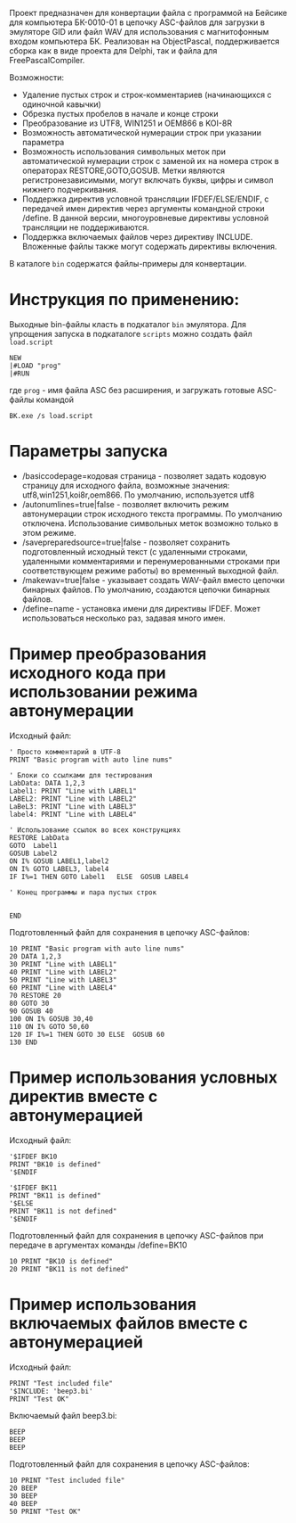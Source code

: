 Проект предназначен для конвертации файла с программой на Бейсике для
компьютера БК-0010-01 в цепочку ASC-файлов для загрузки в эмуляторе GID
или файл WAV для использования с магнитофонным входом компьютера БК.
Реализован на ObjectPascal, поддерживается сборка как в виде проекта
для Delphi, так и файла для FreePascalCompiler.

Возможности:
* Удаление пустых строк и строк-комментариев (начинающихся с одиночной кавычки)
* Обрезка пустых пробелов в начале и конце строки
* Преобразование из UTF8, WIN1251 и OEM866 в KOI-8R
* Возможность автоматической нумерации строк при указании параметра
* Возможность использования символьных меток при автоматической нумерации
строк с заменой их на номера строк в операторах RESTORE,GOTO,GOSUB.
Метки являются регистронезависимыми, могут включать буквы, цифры и
символ нижнего подчеркивания.
* Поддержка директив условной трансляции IFDEF/ELSE/ENDIF, с передачей
имен директив через аргументы командной строки /define. В данной версии,
многоуровневые директивы условной трансляции не поддерживаются.
* Поддержка включаемых файлов через директиву INCLUDE. Вложенные файлы также
могут содержать директивы включения.

В каталоге `bin` содержатся файлы-примеры для конвертации.

# Инструкция по применению:

Выходные bin-файлы класть в подкаталог `bin` эмулятора. Для упрощения запуска
в подкаталоге `scripts` можно создать файл `load.script`

```
NEW
|#LOAD "prog"
|#RUN
```
где `prog` - имя файла ASC без расширения, и загружать готовые ASC-файлы командой 

`BK.exe /s load.script`
 
# Параметры запуска

* /basiccodepage=кодовая страница - позволяет задать кодовую страницу для
исходного файла, возможные значения: utf8,win1251,koi8r,oem866. По умолчанию,
используется utf8
* /autonumlines=true|false - позволяет включить режим автонумерации строк
исходного текста программы. По умолчанию отключена. Использование символьных
меток возможно только в этом режиме.
* /savepreparedsource=true|false - позволяет сохранить подготовленный исходный
текст (с удаленными строками, удаленными комментариями и перенумерованными
строками при соответствующем режиме работы) во временный выходной файл.
* /makewav=true|false - указывает создать WAV-файл вместо цепочки бинарных файлов.
По умолчанию, создаются цепочки бинарных файлов.
* /define=name - установка имени для директивы IFDEF. Может использоваться несколько раз, задавая много имен.

# Пример преобразования исходного кода при использовании режима автонумерации

Исходный файл:
``` BASIC
' Просто комментарий в UTF-8
PRINT "Basic program with auto line nums"

' Блоки со ссылками для тестирования
LabData: DATA 1,2,3
Label1: PRINT "Line with LABEL1"
LABEL2: PRINT "Line with LABEL2"
LaBeL3: PRINT "Line with LABEL3"
label4: PRINT "Line with LABEL4"

' Использование ссылок во всех конструкциях
RESTORE LabData
GOTO  Label1
GOSUB Label2
ON I% GOSUB LABEL1,label2
ON I% GOTO LABEL3, label4
IF I%=1 THEN GOTO Label1   ELSE  GOSUB LABEL4

' Конец программы и пара пустых строк


END
```

Подготовленный файл для сохранения в цепочку ASC-файлов:
``` BASIC
10 PRINT "Basic program with auto line nums"
20 DATA 1,2,3
30 PRINT "Line with LABEL1"
40 PRINT "Line with LABEL2"
50 PRINT "Line with LABEL3"
60 PRINT "Line with LABEL4"
70 RESTORE 20
80 GOTO 30
90 GOSUB 40
100 ON I% GOSUB 30,40
110 ON I% GOTO 50,60
120 IF I%=1 THEN GOTO 30 ELSE  GOSUB 60
130 END
```

# Пример использования условных директив вместе с автонумерацией

Исходный файл:
``` BASIC
'$IFDEF BK10
PRINT "BK10 is defined"
'$ENDIF

'$IFDEF BK11
PRINT "BK11 is defined"
'$ELSE
PRINT "BK11 is not defined"
'$ENDIF
```
Подготовленный файл для сохранения в цепочку ASC-файлов при передаче
в аргументах команды /define=BK10
``` BASIC
10 PRINT "BK10 is defined"
20 PRINT "BK11 is not defined"
```

# Пример использования включаемых файлов вместе с автонумерацией

Исходный файл:
``` BASIC
PRINT "Test included file"
'$INCLUDE: 'beep3.bi'
PRINT "Test OK"
```

Включаемый файл beep3.bi:
``` BASIC
BEEP
BEEP
BEEP
```

Подготовленный файл для сохранения в цепочку ASC-файлов:
``` BASIC
10 PRINT "Test included file"
20 BEEP
30 BEEP
40 BEEP
50 PRINT "Test OK"
```

